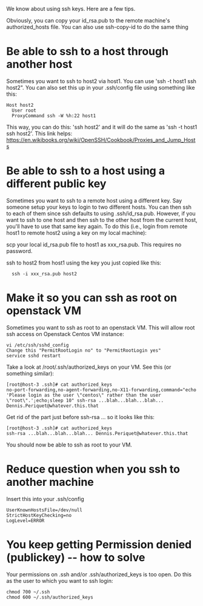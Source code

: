 We know about using ssh keys.  Here are a few tips.

Obviously, you can copy your id_rsa.pub to the remote machine's authorized_hosts file.
You can also use ssh-copy-id to do the same thing

# Be able to ssh to a host through another host

Sometimes you want to ssh to host2 via host1.  You can use 'ssh -t host1 ssh host2".
You can also set this up in your .ssh/config file using something like this:

```
Host host2
  User root
  ProxyCommand ssh -W %h:22 host1
```

This way, you can do this: 'ssh host2' and it will do the same as 'ssh -t host1 ssh host2'.
This link helps: https://en.wikibooks.org/wiki/OpenSSH/Cookbook/Proxies_and_Jump_Hosts

# Be able to ssh to a host using a different public key
Sometimes you want to ssh to a remote host using a different key.  Say someone setup your keys to login to
two different hosts.  You can then ssh to each of them since ssh defaults to using .ssh/id_rsa.pub.
However, if you want to ssh to one host and then ssh to the other host from the current host, you'll have to
use that same key again.  To do this (i.e., login from remote host1 to remote host2 using a key on my local
machine):

scp your local id_rsa.pub file to host1 as xxx_rsa.pub.  This requires no password.

ssh to host2 from host1 using the key you just copied like this:
```
  ssh -i xxx_rsa.pub host2
```
# Make it so you can ssh as root on openstack VM

Sometimes you want to ssh as root to an openstack VM.  This will allow root ssh access on Openstack Centos VM instance:
```
vi /etc/ssh/sshd_config
Change this "PermitRootLogin no" to "PermitRootLogin yes"
service sshd restart
```
Take a look at /root/.ssh/authorized_keys on your VM.  See this (or something similar):
```
[root@host-3 .ssh]# cat authorized_keys 
no-port-forwarding,no-agent-forwarding,no-X11-forwarding,command="echo 'Please login as the user \"centos\" rather than the user \"root\".';echo;sleep 10" ssh-rsa ...blah...blah...blah... Dennis.Periquet@whatever.this.that
```
Get rid of the part just before ssh-rsa ... so it looks like this:
```
[root@host-3 .ssh]# cat authorized_keys 
ssh-rsa ...blah...blah...blah... Dennis.Periquet@whatever.this.that
```
You should now be able to ssh as root to your VM.

# Reduce question when you ssh to another machine

Insert this into your .ssh/config
```
UserKnownHostsFile=/dev/null
StrictHostKeyChecking=no
LogLevel=ERROR
```

# You keep getting Permission denied (publickey) -- how to solve

Your permissions on .ssh and/or .ssh/authorized_keys is too open.  Do this as the user to which you want to ssh login:
```
chmod 700 ~/.ssh
chmod 600 ~/.ssh/authorized_keys
```
